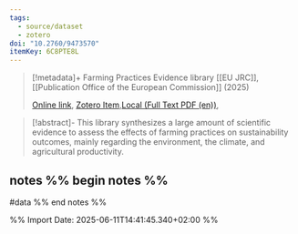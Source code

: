```yaml
---
tags:
  - source/dataset
  - zotero
doi: "10.2760/9473570"
itemKey: 6C8PTE8L
---
```

>[!metadata]+
> Farming Practices Evidence library
> [[EU JRC]], 
> [[Publication Office of the European Commission]] (2025)
> 
> [Online link](https://op.europa.eu/en/publication-detail/-/publication/27c7489a-15b9-11f0-b1a3-01aa75ed71a1/language-en), [Zotero Item](zotero://select/library/items/6C8PTE8L),[Local (Full Text PDF (en))](file://C:/Users/aburg/Documents/references/zotero/storage/9QIAJSX2/EUJRC2025_FarmingPractices.pdf), 


>[!abstract]-
>This library synthesizes a large amount of scientific evidence to assess the effects of farming practices on sustainability outcomes, mainly regarding the environment, the climate, and agricultural productivity.

## notes %% begin notes %%
#data
%% end notes %%

%% Import Date: 2025-06-11T14:41:45.340+02:00 %%

